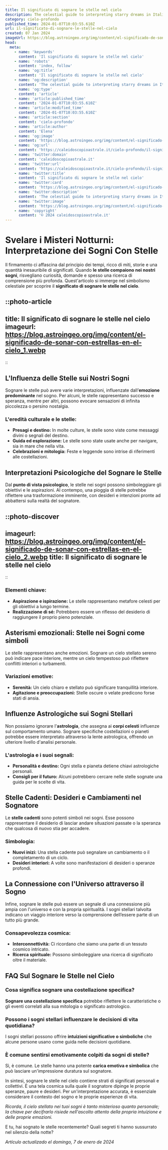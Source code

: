 ```yaml
---
title: Il significato di sognare le stelle nel cielo
description: The celestial guide to interpreting starry dreams in Italian culture. Unlock the mystical meanings behind your stargazing slumbers.
category: cielo-profondo
published_time: 2024-01-07T10:03:55.610Z
url: il-significato-di-sognare-le-stelle-nel-cielo
created: 07 Jan 2024
imageUrl: https://blog.astroingeo.org/img/content/el-significado-de-sonar-con-estrellas-en-el-cielo_1.webp
head:
  meta:
    - name: 'keywords'
      content: 'Il significato di sognare le stelle nel cielo'
    - name: 'robots'
      content: 'index, follow'
    - name: 'og:title'
      content: 'Il significato di sognare le stelle nel cielo'
    - name: 'og:description'
      content: 'The celestial guide to interpreting starry dreams in Italian culture. Unlock the mystical meanings behind your stargazing slumbers.'
    - name: 'og:type'
      content: 'article'
    - name: 'article:published_time'
      content: '2024-01-07T10:03:55.610Z'
    - name: 'article:modified_time'
      content: '2024-01-07T10:03:55.610Z'
    - name: 'article:section'
      content: 'cielo-profondo'
    - name: 'article:author'
      content: 'Elena'
    - name: 'og:image'
      content: 'https://blog.astroingeo.org/img/content/el-significado-de-sonar-con-estrellas-en-el-cielo_1.webp'
    - name: 'og:url'
      content: 'https://caleidoscopioastrale.it/cielo-profondo/il-significato-di-sognare-le-stelle-nel-cielo'
    - name: 'twitter:domain'
      content: 'caleidoscopioastrale.it'
    - name: 'twitter:url'
      content: 'https://caleidoscopioastrale.it/cielo-profondo/il-significato-di-sognare-le-stelle-nel-cielo'
    - name: 'twitter:title'
      content: 'Il significato di sognare le stelle nel cielo'
    - name: 'twitter:card'
      content: 'https://blog.astroingeo.org/img/content/el-significado-de-sonar-con-estrellas-en-el-cielo_1.webp'
    - name: 'twitter:description'
      content: 'The celestial guide to interpreting starry dreams in Italian culture. Unlock the mystical meanings behind your stargazing slumbers.'
    - name: 'twitter:image'
      content: 'https://blog.astroingeo.org/img/content/el-significado-de-sonar-con-estrellas-en-el-cielo_1.webp'
    - name: 'copyright'
      content: '© 2024 caleidoscopioastrale.it'
---
```

# Svelare i Misteri Notturni: Interpretazione dei Sogni Con Stelle

Il firmamento ci affascina dal principio dei tempi, ricco di miti, storie e una quantità inesauribile di significati. Quando **le stelle compaiono nei nostri sogni**, risvegliano curiosità, domande e spesso una ricerca di comprensione più profonda. Quest'articolo si immerge nel simbolismo celestiale per scoprire il **significato di sognare le stelle nel cielo**.

::photo-article
---
title: Il significato di sognare le stelle nel cielo
imageurl: https://blog.astroingeo.org/img/content/el-significado-de-sonar-con-estrellas-en-el-cielo_1.webp
---
::

## L'Influenza delle Stelle sui Nostri Sogni
Sognare le stelle può avere varie interpretazioni, influenzate dall’**emozione predominante** nel sogno. Per alcuni, le stelle rappresentano successo e speranza, mentre per altri, possono evocare sensazioni di infinita piccolezza o persino nostalgia.

### L'eredità culturale e le stelle:
- **Presagi e destino:** In molte culture, le stelle sono viste come messaggi divini o segnali del destino.
- **Guida ed esplorazione:** Le stelle sono state usate anche per navigare, sia in mare che nella vita.
- **Celebrazioni e mitologia:** Feste e leggende sono intrise di riferimenti alle costellazioni.

## Interpretazioni Psicologiche del Sognare le Stelle
Dal **punto di vista psicologico**, le stelle nei sogni possono simboleggiare gli obiettivi e le aspirazioni. Al contempo, una pioggia di stelle potrebbe riflettere una trasformazione imminente, con desideri e intenzioni pronte ad abbattersi sulla realtà del sognatore.

::photo-discover
---
imageurl: https://blog.astroingeo.org/img/content/el-significado-de-sonar-con-estrellas-en-el-cielo_2.webp
title: Il significato di sognare le stelle nel cielo
---
::

### Elementi chiave:
- **Aspirazione e ispirazione:** Le stelle rappresentano metafore celesti per gli obiettivi a lungo termine.
- **Realizzazione di sé:** Potrebbero essere un riflesso del desiderio di raggiungere il proprio pieno potenziale.

## Asterismi emozionali: Stelle nei Sogni come simboli
Le stelle rappresentano anche emozioni. Sognare un cielo stellato sereno può indicare pace interiore, mentre un cielo tempestoso può riflettere conflitti interiori o turbamenti.

### Variazioni emotive:
- **Serenità:** Un cielo chiaro e stellato può significare tranquillità interiore.
- **Agitazione e preoccupazioni:** Stelle oscure o velate predicono forse stati di ansia.

## Influenze Astrologiche sui Sogni Stellari
Non possiamo ignorare l'**astrologia**, che assegna ai **corpi celesti** influenze sul comportamento umano. Sognare specifiche costellazioni o pianeti potrebbe essere interpretato attraverso la lente astrologica, offrendo un ulteriore livello d'analisi personale.

### L'astrologia e i suoi segnali:
- **Personalità e destino:** Ogni stella e pianeta detiene chiavi astrologiche personali.
- **Consigli per il futuro:** Alcuni potrebbero cercare nelle stelle sognate una guida per le scelte di vita.

## Stelle Cadenti: Desideri e Cambiamenti nel Sognatore
Le **stelle cadenti** sono potenti simboli nei sogni. Esse possono rappresentare il desiderio di lasciar andare situazioni passate o la speranza che qualcosa di nuovo stia per accadere.

### Simbologia:
- **Nuovi inizi:** Una stella cadente può segnalare un cambiamento o il completamento di un ciclo.
- **Desideri interiori:** A volte sono manifestazioni di desideri o speranze profondi.

## La Connessione con l'Universo attraverso il Sogno
Infine, sognare le stelle può essere un segnale di una connessione più ampia con l'universo e con la propria spiritualità. I sogni stellari talvolta indicano un viaggio interiore verso la comprensione dell’essere parte di un tutto più grande.

### Consapevolezza cosmica:
- **Interconnettività:** Ci ricordano che siamo una parte di un tessuto cosmico intricato.
- **Ricerca spirituale:** Possono simboleggiare una ricerca di significato oltre il materiale.

## FAQ Sul Sognare le Stelle nel Cielo

### Cosa significa sognare una costellazione specifica?
**Sognare una costellazione specifica** potrebbe riflettere le caratteristiche o gli eventi correlati alla sua mitologia o significato astrologico.

### Possono i sogni stellari influenzare le decisioni di vita quotidiana?
I sogni stellari possono offrire **intuizioni significative o simboliche** che alcune persone usano come guida nelle decisioni quotidiane.

### È comune sentirsi emotivamente colpiti da sogni di stelle?
Sì, è comune. Le stelle hanno una potente **carica emotiva e simbolica** che può lasciare un'impressione duratura sul sognatore.

In sintesi, sognare le stelle nel cielo contiene strati di significati personali e collettivi. È una tela cosmica sulla quale il sognatore dipinge le proprie speranze, paure e desideri. Per un'interpretazione accurata, è essenziale considerare il contesto del sogno e le proprie esperienze di vita.

_Ricorda, il cielo stellato nei tuoi sogni è tanto misterioso quanto personale; la chiave per decifrarlo risiede nell'ascolto attento della propria intuizione e delle proprie emozioni._ 

E tu, hai sognato le stelle recentemente? Quali segreti ti hanno sussurrato nel silenzio della notte?

_Artículo actualizado el domingo, 7 de enero de 2024_